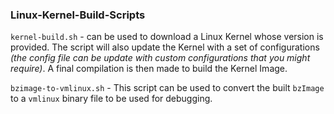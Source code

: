### Linux-Kernel-Build-Scripts
`kernel-build.sh`  - can be used to download a Linux Kernel whose version is provided. The script will also update the Kernel with a set of configurations *(the config file can be update with custom configurations that you might require)*. A final compilation is then made to build the Kernel Image. 

`bzimage-to-vmlinux.sh` - This script can be used to convert the built `bzImage` to a `vmlinux` binary file to be used for debugging.
